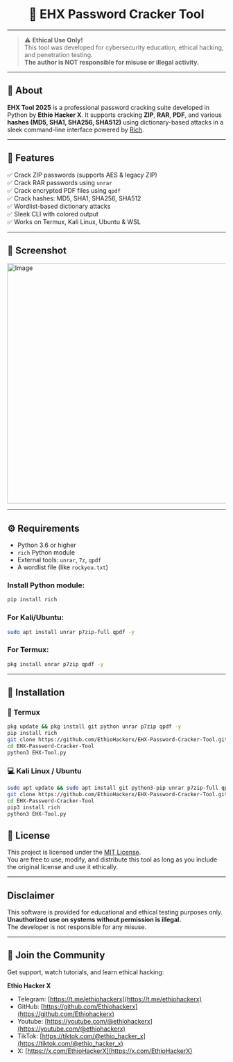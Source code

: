 <h1 align="center">🔐 EHX Password Cracker Tool</h1>

---

> ⚠️ **Ethical Use Only!**  
This tool was developed for cybersecurity education, ethical hacking, and penetration testing.  
**The author is NOT responsible for misuse or illegal activity.**

---

## 📌 About

**EHX Tool 2025** is a professional password cracking suite developed in Python by **Ethio Hacker X**. It supports cracking **ZIP**, **RAR**, **PDF**, and various **hashes (MD5, SHA1, SHA256, SHA512)** using dictionary-based attacks in a sleek command-line interface powered by [Rich](https://github.com/Textualize/rich).

---

## 🎯 Features

✅ Crack ZIP passwords (supports AES & legacy ZIP)  
✅ Crack RAR passwords using `unrar`  
✅ Crack encrypted PDF files using `qpdf`  
✅ Crack hashes: MD5, SHA1, SHA256, SHA512  
✅ Wordlist-based dictionary attacks  
✅ Sleek CLI with colored output  
✅ Works on Termux, Kali Linux, Ubuntu & WSL

---

## 📸 Screenshot

<img width="1167" height="552" alt="Image" src="https://github.com/user-attachments/assets/e6f8f7a8-22c0-4e27-83b5-a50597c262bc" />

---

## ⚙️ Requirements

- Python 3.6 or higher  
- `rich` Python module  
- External tools: `unrar`, `7z`, `qpdf`  
- A wordlist file (like `rockyou.txt`)

### Install Python module:
```bash
pip install rich
```

### For Kali/Ubuntu:
```bash
sudo apt install unrar p7zip-full qpdf -y
```

### For Termux:
```bash
pkg install unrar p7zip qpdf -y
```

---

## 🚀 Installation

### 📱 Termux

```bash
pkg update && pkg install git python unrar p7zip qpdf -y
pip install rich
git clone https://github.com/EthioHackerx/EHX-Password-Cracker-Tool.git
cd EHX-Password-Cracker-Tool
python3 EHX-Tool.py
```

### 💻 Kali Linux / Ubuntu

```bash
sudo apt update && sudo apt install git python3-pip unrar p7zip-full qpdf -y
git clone https://github.com/EthioHackerx/EHX-Password-Cracker-Tool.git
cd EHX-Password-Cracker-Tool
pip3 install rich
python3 EHX-Tool.py
```



## 📝 License

This project is licensed under the [MIT License](LICENSE).  
You are free to use, modify, and distribute this tool as long as you include the original license and use it ethically.

---

## Disclaimer

This software is provided for educational and ethical testing purposes only.  
**Unauthorized use on systems without permission is illegal.**  
The developer is not responsible for any misuse.

---

## 💬 Join the Community

Get support, watch tutorials, and learn ethical hacking:  

**Ethio Hacker X**  
- Telegram: [https://t.me/ethiohackerx](https://t.me/ethiohackerx)  
- GitHub: [https://github.com/Ethiohackerx](https://github.com/Ethiohackerx)
- Youtube: [https://youtube.com/@ethiohackerx](https://youtube.com/@ethiohackerx)
- TikTok: [https://tiktok.com/@ethio_hacker_x](https://tiktok.com/@ethio_hacker_x)
- X: [https://x.com/EthioHackerX](https://x.com/EthioHackerX)
